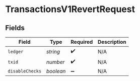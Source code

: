 # TransactionsV1RevertRequest


## Fields

| Field              | Type               | Required           | Description        |
| ------------------ | ------------------ | ------------------ | ------------------ |
| `ledger`           | *string*           | :heavy_check_mark: | N/A                |
| `txid`             | *number*           | :heavy_check_mark: | N/A                |
| `disableChecks`    | *boolean*          | :heavy_minus_sign: | N/A                |